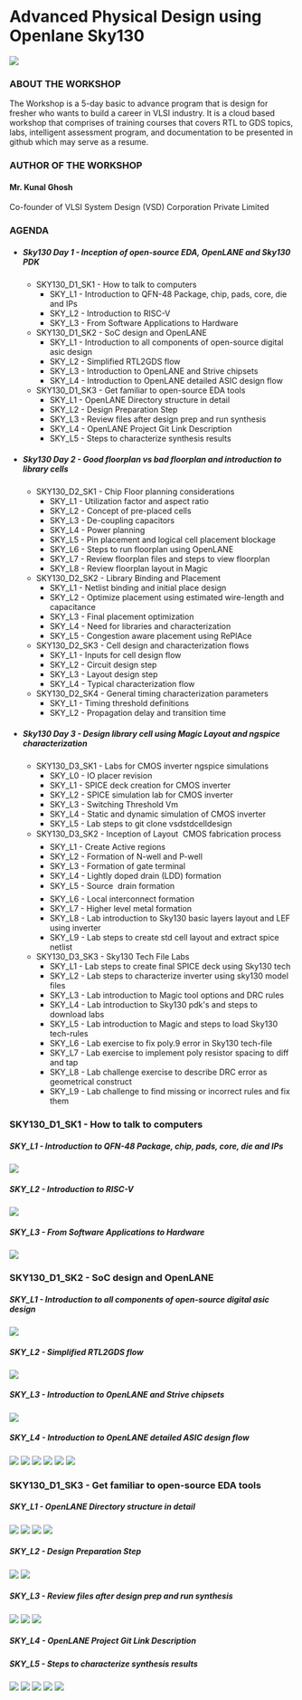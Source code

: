 # Advanced Physical Design using Openlane Sky130
![](advanced_physical_design.png)
### ABOUT THE WORKSHOP
The Workshop is a 5-day basic to advance program that is design for fresher who wants to build a career in VLSI industry. It is a cloud based workshop that comprises of training courses that covers RTL to GDS topics, labs, intelligent assessment program, and documentation to be presented in github which may serve as a resume.
### AUTHOR OF THE WORKSHOP
#### Mr. Kunal Ghosh
Co-founder of VLSI System Design (VSD) Corporation Private Limited
### AGENDA
  - ##### Sky130 Day 1 - Inception of open-source EDA, OpenLANE and Sky130 PDK
    - SKY130_D1_SK1 - How to talk to computers
      - SKY_L1 - Introduction to QFN-48 Package, chip, pads, core, die and IPs
      - SKY_L2 - Introduction to RISC-V
      - SKY_L3 - From Software Applications to Hardware
    - SKY130_D1_SK2 - SoC design and OpenLANE
      - SKY_L1 - Introduction to all components of open-source digital asic design
      - SKY_L2 - Simplified RTL2GDS flow
      - SKY_L3 - Introduction to OpenLANE and Strive chipsets
      - SKY_L4 - Introduction to OpenLANE detailed ASIC design flow
    - SKY130_D1_SK3 - Get familiar to open-source EDA tools
      - SKY_L1 - OpenLANE Directory structure in detail
      - SKY_L2 - Design Preparation Step
      - SKY_L3 - Review files after design prep and run synthesis
      - SKY_L4 - OpenLANE Project Git Link Description
      - SKY_L5 - Steps to characterize synthesis results
 - ##### Sky130 Day 2 - Good floorplan vs bad floorplan and introduction to library cells
    - SKY130_D2_SK1 - Chip Floor planning considerations
      - SKY_L1 - Utilization factor and aspect ratio
      - SKY_L2 - Concept of pre-placed cells
      - SKY_L3 - De-coupling capacitors
      - SKY_L4 - Power planning
      - SKY_L5 - Pin placement and logical cell placement blockage
      - SKY_L6 - Steps to run floorplan using OpenLANE
      - SKY_L7 - Review floorplan files and steps to view floorplan
      - SKY_L8 - Review floorplan layout in Magic
    - SKY130_D2_SK2 - Library Binding and Placement
      - SKY_L1 - Netlist binding and initial place design
      - SKY_L2 - Optimize placement using estimated wire-length and capacitance
      - SKY_L3 - Final placement optimization
      - SKY_L4 - Need for libraries and characterization
      - SKY_L5 - Congestion aware placement using RePlAce
    - SKY130_D2_SK3 - Cell design and characterization flows
      - SKY_L1 - Inputs for cell design flow
      - SKY_L2 - Circuit design step
      - SKY_L3 - Layout design step
      - SKY_L4 - Typical characterization flow
    - SKY130_D2_SK4 - General timing characterization parameters
      - SKY_L1 - Timing threshold definitions
      - SKY_L2 - Propagation delay and transition time
 - ##### Sky130 Day 3 - Design library cell using Magic Layout and ngspice characterization
    - SKY130_D3_SK1 - Labs for CMOS inverter ngspice simulations
      - SKY_L0 - IO placer revision
      - SKY_L1 - SPICE deck creation for CMOS inverter
      - SKY_L2 - SPICE simulation lab for CMOS inverter
      - SKY_L3 - Switching Threshold Vm
      - SKY_L4 - Static and dynamic simulation of CMOS inverter
      - SKY_L5 - Lab steps to git clone vsdstdcelldesign
    - SKY130_D3_SK2 - Inception of Layout  CMOS fabrication process
      - SKY_L1 - Create Active regions
      - SKY_L2 - Formation of N-well and P-well
      - SKY_L3 - Formation of gate terminal
      - SKY_L4 - Lightly doped drain (LDD) formation
      - SKY_L5 - Source  drain formation
      - SKY_L6 - Local interconnect formation
      - SKY_L7 - Higher level metal formation
      - SKY_L8 - Lab introduction to Sky130 basic layers layout and LEF using inverter
      - SKY_L9 - Lab steps to create std cell layout and extract spice netlist
    - SKY130_D3_SK3 - Sky130 Tech File Labs
      - SKY_L1 - Lab steps to create final SPICE deck using Sky130 tech
      - SKY_L2 - Lab steps to characterize inverter using sky130 model files
      - SKY_L3 - Lab introduction to Magic tool options and DRC rules
      - SKY_L4 - Lab introduction to Sky130 pdk's and steps to download labs
      - SKY_L5 - Lab introduction to Magic and steps to load Sky130 tech-rules
      - SKY_L6 - Lab exercise to fix poly.9 error in Sky130 tech-file
      - SKY_L7 - Lab exercise to implement poly resistor spacing to diff and tap
      - SKY_L8 - Lab challenge exercise to describe DRC error as geometrical construct
      - SKY_L9 - Lab challenge to find missing or incorrect rules and fix them

### SKY130_D1_SK1 - How to talk to computers
##### SKY_L1 - Introduction to QFN-48 Package, chip, pads, core, die and IPs
![](imagesday1lec/vlcsnap-2021-10-28-15h04m27s930.png)
##### SKY_L2 - Introduction to RISC-V
![](imagesday1lec/vlcsnap-2021-10-28-15h05m47s611.png)
##### SKY_L3 - From Software Applications to Hardware
![](imagesday1lec/vlcsnap-2021-10-28-15h05m16s685.png)
### SKY130_D1_SK2 - SoC design and OpenLANE
##### SKY_L1 - Introduction to all components of open-source digital asic design
![](imagesday1lec/vlcsnap-2021-10-28-15h09m40s547.png)
##### SKY_L2 - Simplified RTL2GDS flow
![](imagesday1lec/vlcsnap-2021-10-28-15h08m09s395.png)
##### SKY_L3 - Introduction to OpenLANE and Strive chipsets
![](imagesday1lec/vlcsnap-2021-10-28-15h09m17s372.png)
##### SKY_L4 - Introduction to OpenLANE detailed ASIC design flow
![](imagesday1lec/vlcsnap-2021-10-28-15h08m14s103.png)
![](imagesday1lec/vlcsnap-2021-10-28-15h08m26s065.png)
![](imagesday1lec/vlcsnap-2021-10-28-15h08m31s233.png)
![](imagesday1lec/vlcsnap-2021-10-28-15h08m33s122.png)
![](imagesday1lec/vlcsnap-2021-10-28-15h08m42s506.png)
![](imagesday1lec/vlcsnap-2021-10-28-15h08m55s841.png)
### SKY130_D1_SK3 - Get familiar to open-source EDA tools
##### SKY_L1 - OpenLANE Directory structure in detail
![](imagesday1lab/ref_and_tech_libs.png)
![](imagesday1lab/ref_and_tech_2.png)
![](imagesday1lab/inside_sky130_fd_sc_hd.png)
![](imagesday1lab/openlane_designs.png)
##### SKY_L2 - Design Preparation Step
![](imagesday1lab/openlane_working.png)
![](imagesday1lab/prep_design.png)
##### SKY_L3 - Review files after design prep and run synthesis
![](imagesday1lab/file_created_after_executing_prep_design.png)
![](imagesday1lab/runs_tmp.png)
![](imagesday1lab/merged.lef.png)
##### SKY_L4 - OpenLANE Project Git Link Description
##### SKY_L5 - Steps to characterize synthesis results
![](imagesday1lab/run_synthesis.png)
![](imagesday1lab/yosys_stat_report.png)
![](imagesday1lab/synthesis_openstarpt.png)
![](imagesday1lab/synthesis_openstatimingrpt.png)
![](imagesday1lab/end_day1.png)
